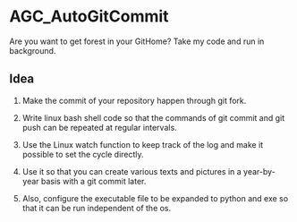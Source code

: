 # AGC_AutoGitCommit
Are you want to get forest in your GitHome? Take my code and run in background.

## Idea
1. Make the commit of your repository happen through git fork.

2. Write linux bash shell code so that the commands of git commit and git push can be repeated at regular intervals.

3. Use the Linux watch function to keep track of the log and make it possible to set the cycle directly.

4. Use it so that you can create various texts and pictures in a year-by-year basis with a git commit later.

5. Also, configure the executable file to be expanded to python and exe so that it can be run independent of the os.
